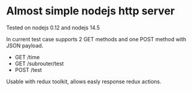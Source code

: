 # Almost simple nodejs http server

Tested on nodejs 0.12 and nodejs 14.5

In current test case supports 2 GET methods and one POST method with JSON payload.

 * GET /time
 * GET /subrouter/test
 * POST /test

Usable with redux toolkit, allows easly response redux actions.
